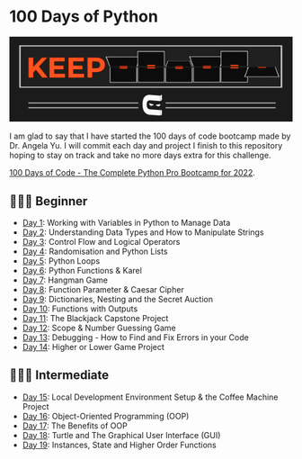 # 100 Days of Python
![Keep Going](keep_coding.gif)

I am glad to say that I have started the 100 days of code bootcamp made by Dr. Angela Yu.
I will commit each day and project I finish to this repository hoping to stay on track and take no more days extra for this challenge.

[100 Days of Code - The Complete Python Pro Bootcamp for 2022](https://www.udemy.com/course/100-days-of-code).

## 👨🏻‍🎓 Beginner
- [Day 1](day01): Working with Variables in Python to Manage Data
- [Day 2](day02): Understanding Data Types and How to Manipulate Strings
- [Day 3](day03): Control Flow and Logical Operators
- [Day 4](day04): Randomisation and Python Lists
- [Day 5](day05): Python Loops
- [Day 6](day06): Python Functions & Karel
- [Day 7](day07): Hangman Game
- [Day 8](day08): Function Parameter & Caesar Cipher
- [Day 9](day09): Dictionaries, Nesting and the Secret Auction
- [Day 10](day10): Functions with Outputs
- [Day 11](day11): The Blackjack Capstone Project
- [Day 12](day12): Scope & Number Guessing Game
- [Day 13](day13): Debugging - How to Find and Fix Errors in your Code
- [Day 14](day14): Higher or Lower Game Project

## 🏋🏻‍♂️ Intermediate
- [Day 15](day15): Local Development Environment Setup & the Coffee Machine Project
- [Day 16](day16): Object-Oriented Programming (OOP)
- [Day 17](day17): The Benefits of OOP
- [Day 18](day18): Turtle and The Graphical User Interface (GUI)
- [Day 19](day19): Instances, State and Higher Order Functions

